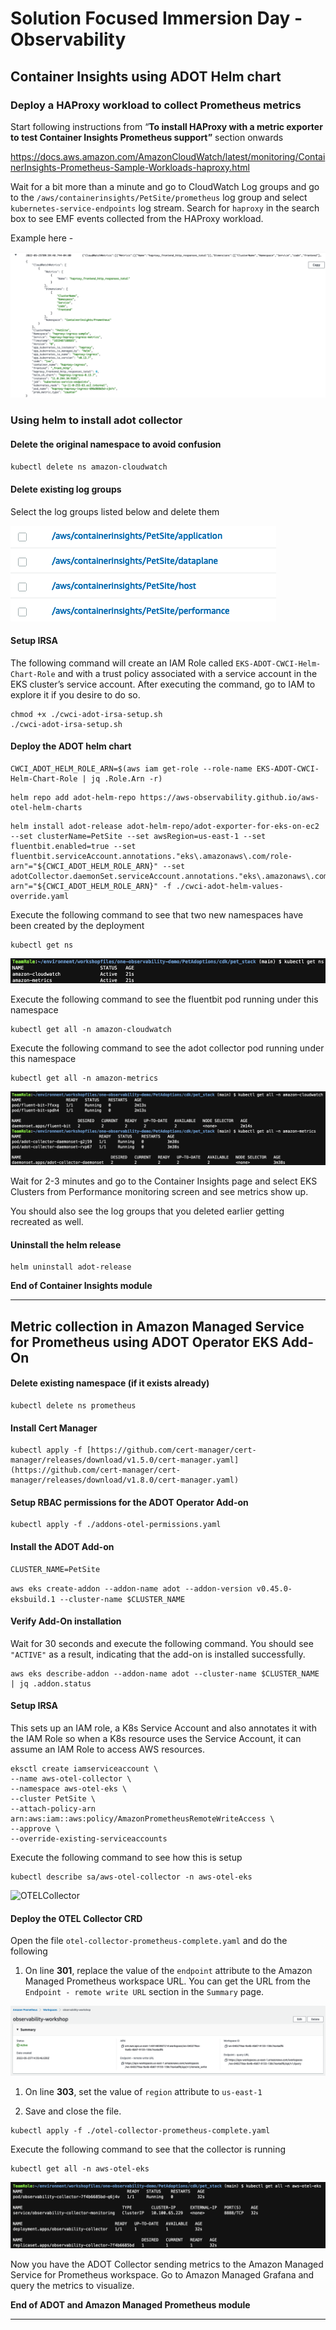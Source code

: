 # Solution Focused Immersion Day - Observability

## Container Insights using ADOT Helm chart


### Deploy a HAProxy workload to collect Prometheus metrics


Start following instructions from “**To install HAProxy with a metric exporter to test Container Insights Prometheus support”** section onwards

https://docs.aws.amazon.com/AmazonCloudWatch/latest/monitoring/ContainerInsights-Prometheus-Sample-Workloads-haproxy.html

Wait for a bit more than a minute and go to CloudWatch Log groups and go to the `/aws/containerinsights/PetSite/prometheus`  log group and select `kubernetes-service-endpoints` log stream. Search for `haproxy` in the search box to see EMF events collected from the HAProxy workload.

Example here - 

![EMF Event](emf.jpg)

### Using helm to install adot collector 

#### Delete the original namespace to avoid confusion

`kubectl delete ns amazon-cloudwatch`

#### Delete existing log groups

Select the log groups listed below and delete them

![Log Groups](loggroups.jpg)

#### Setup IRSA 


The following command will create an IAM Role called `EKS-ADOT-CWCI-Helm-Chart-Role` and with a trust policy associated with a service account in the EKS cluster’s service account. After executing the command, go to IAM to explore it if you desire to do so.

```
chmod +x ./cwci-adot-irsa-setup.sh
./cwci-adot-irsa-setup.sh
```

#### Deploy  the ADOT helm chart 

```
CWCI_ADOT_HELM_ROLE_ARN=$(aws iam get-role --role-name EKS-ADOT-CWCI-Helm-Chart-Role | jq .Role.Arn -r)
```

```
helm repo add adot-helm-repo https://aws-observability.github.io/aws-otel-helm-charts
```

```
helm install adot-release adot-helm-repo/adot-exporter-for-eks-on-ec2  --set clusterName=PetSite --set awsRegion=us-east-1 --set fluentbit.enabled=true --set fluentbit.serviceAccount.annotations."eks\.amazonaws\.com/role-arn"="${CWCI_ADOT_HELM_ROLE_ARN}" --set adotCollector.daemonSet.serviceAccount.annotations."eks\.amazonaws\.com/role-arn"="${CWCI_ADOT_HELM_ROLE_ARN}" -f ./cwci-adot-helm-values-override.yaml
```


Execute the following command to see that two new namespaces have been created by the deployment


```
kubectl get ns
```

![Namespaces](namespaces.jpg)

Execute the following command to see the fluentbit pod running under this namespace

```
kubectl get all -n amazon-cloudwatch
```

Execute the following command to see the adot collector pod running under this namespace

```
kubectl get all -n amazon-metrics
```

![Resources](resources.jpg)

Wait for 2-3 minutes and go to the Container Insights page and select EKS Clusters from Performance monitoring screen and see metrics show up.

You should also see the log groups that you deleted earlier getting recreated as well.


#### Uninstall the helm release

```
helm uninstall adot-release
```

**End of Container Insights module**

----------------------------------------


## Metric collection in Amazon Managed Service for Prometheus using ADOT Operator EKS Add-On

#### Delete existing namespace (if it exists already)

```
kubectl delete ns prometheus
```

#### Install Cert Manager

```
kubectl apply -f [https://github.com/cert-manager/cert-manager/releases/download/v1.5.0/cert-manager.yaml](https://github.com/cert-manager/cert-manager/releases/download/v1.8.0/cert-manager.yaml)
```

#### Setup RBAC permissions for the ADOT Operator Add-on

```
kubectl apply -f ./addons-otel-permissions.yaml
```

#### Install the ADOT Add-on

```
CLUSTER_NAME=PetSite
```


`aws eks create-addon --addon-name adot --addon-version v0.45.0-eksbuild.1 --cluster-name $CLUSTER_NAME`


#### Verify Add-On installation


Wait for 30 seconds and execute the following command. You should see `"ACTIVE"` as a result, indicating that the add-on is installed successfully.

```
aws eks describe-addon --addon-name adot --cluster-name $CLUSTER_NAME | jq .addon.status
```

#### Setup IRSA

This sets up an IAM role, a K8s Service Account and also annotates it with the IAM Role so when a K8s resource uses the Service Account, it can assume an IAM Role to access AWS resources.

```
eksctl create iamserviceaccount \
--name aws-otel-collector \
--namespace aws-otel-eks \
--cluster PetSite \
--attach-policy-arn arn:aws:iam::aws:policy/AmazonPrometheusRemoteWriteAccess \
--approve \
--override-existing-serviceaccounts
```


Execute the following command to see how this is setup


```
kubectl describe sa/aws-otel-collector -n aws-otel-eks
```

![OTELCollector](otelcollector.jpg)



#### Deploy the OTEL Collector CRD

Open the file `otel-collector-prometheus-complete.yaml` and do the following


1. On line **301**, replace the value of the `endpoint` attribute to the Amazon Managed Prometheus workspace URL. You can get the URL from the `Endpoint - remote write URL` section in the `Summary` page.

![AMP Workspace](ampworkspace.jpg)

1. On line **303**, set the value of `region` attribute to `us-east-1`

1. Save and close the file.

```
kubectl apply -f ./otel-collector-prometheus-complete.yaml
```


Execute the following command to see that the collector is running


```
kubectl get all -n aws-otel-eks
```

![Collector Resources](collector-resources.jpg)

Now you have the ADOT Collector sending metrics to the Amazon Managed Service for Prometheus workspace. Go to Amazon Managed Grafana and query the metrics to visualize.

**End of ADOT and Amazon Managed Prometheus module**

---------